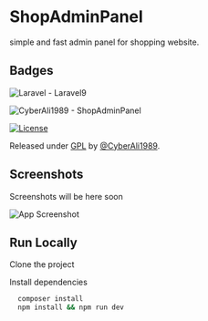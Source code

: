 
# ShopAdminPanel

simple and fast admin panel for shopping website.


## Badges


![Laravel - Laravel9](https://img.shields.io/static/v1?label=Laravel&message=Laravel9&color=%23FF2D20&logo=Laravel&logoColor=%23FF2D20)

![CyberAli1989 -  ShopAdminPanel ](https://img.shields.io/static/v1?label=CyberAli1989&message=+ShopAdminPanel+&color=blue&logo=github)

[![License](https://img.shields.io/badge/License-GPL-blue)](#license)

Released under [GPL](/LICENSE) by [@CyberAli1989](https://github.com/CyberAli1989).

## Screenshots

Screenshots will be here soon

![App Screenshot](https://via.placeholder.com/468x300?text=App+Screenshot+Here)

## Run Locally

Clone the project


Install dependencies

```bash
  composer install
  npm install && npm run dev
```

